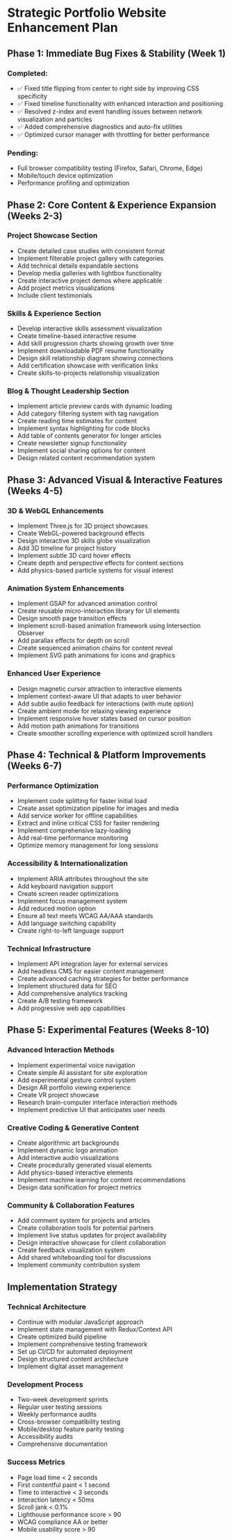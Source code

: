 # Strategic Portfolio Website Enhancement Plan

## Phase 1: Immediate Bug Fixes & Stability (Week 1)

### Completed:
- ✅ Fixed title flipping from center to right side by improving CSS specificity
- ✅ Fixed timeline functionality with enhanced interaction and positioning
- ✅ Resolved z-index and event handling issues between network visualization and particles
- ✅ Added comprehensive diagnostics and auto-fix utilities
- ✅ Optimized cursor manager with throttling for better performance

### Pending:
- Full browser compatibility testing (Firefox, Safari, Chrome, Edge)
- Mobile/touch device optimization
- Performance profiling and optimization

## Phase 2: Core Content & Experience Expansion (Weeks 2-3)

### Project Showcase Section
- Create detailed case studies with consistent format
- Implement filterable project gallery with categories
- Add technical details expandable sections
- Develop media galleries with lightbox functionality
- Create interactive project demos where applicable
- Add project metrics visualizations
- Include client testimonials

### Skills & Experience Section
- Develop interactive skills assessment visualization
- Create timeline-based interactive resume
- Add skill progression charts showing growth over time
- Implement downloadable PDF resume functionality
- Design skill relationship diagram showing connections
- Add certification showcase with verification links
- Create skills-to-projects relationship visualization

### Blog & Thought Leadership Section
- Implement article preview cards with dynamic loading
- Add category filtering system with tag navigation
- Create reading time estimates for content
- Implement syntax highlighting for code blocks
- Add table of contents generator for longer articles
- Create newsletter signup functionality
- Implement social sharing options for content
- Design related content recommendation system

## Phase 3: Advanced Visual & Interactive Features (Weeks 4-5)

### 3D & WebGL Enhancements
- Implement Three.js for 3D project showcases
- Create WebGL-powered background effects
- Design interactive 3D skills globe visualization
- Add 3D timeline for project history
- Implement subtle 3D card hover effects
- Create depth and perspective effects for content sections
- Add physics-based particle systems for visual interest

### Animation System Enhancements
- Implement GSAP for advanced animation control
- Create reusable micro-interaction library for UI elements
- Design smooth page transition effects
- Implement scroll-based animation framework using Intersection Observer
- Add parallax effects for depth on scroll
- Create sequenced animation chains for content reveal
- Implement SVG path animations for icons and graphics

### Enhanced User Experience
- Design magnetic cursor attraction to interactive elements
- Implement context-aware UI that adapts to user behavior
- Add subtle audio feedback for interactions (with mute option)
- Create ambient mode for relaxing viewing experience
- Implement responsive hover states based on cursor position
- Add motion path animations for transitions
- Create smoother scrolling experience with optimized scroll handlers

## Phase 4: Technical & Platform Improvements (Weeks 6-7)

### Performance Optimization
- Implement code splitting for faster initial load
- Create asset optimization pipeline for images and media
- Add service worker for offline capabilities
- Extract and inline critical CSS for faster rendering
- Implement comprehensive lazy-loading
- Add real-time performance monitoring
- Optimize memory management for long sessions

### Accessibility & Internationalization
- Implement ARIA attributes throughout the site
- Add keyboard navigation support
- Create screen reader optimizations
- Implement focus management system
- Add reduced motion option
- Ensure all text meets WCAG AA/AAA standards
- Add language switching capability
- Create right-to-left language support

### Technical Infrastructure
- Implement API integration layer for external services
- Add headless CMS for easier content management
- Create advanced caching strategies for better performance
- Implement structured data for SEO
- Add comprehensive analytics tracking
- Create A/B testing framework
- Add progressive web app capabilities

## Phase 5: Experimental Features (Weeks 8-10)

### Advanced Interaction Methods
- Implement experimental voice navigation
- Create simple AI assistant for site exploration
- Add experimental gesture control system
- Design AR portfolio viewing experience
- Create VR project showcase
- Research brain-computer interface interaction methods
- Implement predictive UI that anticipates user needs

### Creative Coding & Generative Content
- Create algorithmic art backgrounds
- Implement dynamic logo animation
- Add interactive audio visualizations
- Create procedurally generated visual elements
- Add physics-based interactive elements
- Implement machine learning for content recommendations
- Design data sonification for project metrics

### Community & Collaboration Features
- Add comment system for projects and articles
- Create collaboration tools for potential partners
- Implement live status updates for project availability
- Design interactive showcase for client collaboration
- Create feedback visualization system
- Add shared whiteboarding tool for discussions
- Implement community contribution system

## Implementation Strategy

### Technical Architecture
- Continue with modular JavaScript approach
- Implement state management with Redux/Context API
- Create optimized build pipeline
- Implement comprehensive testing framework
- Set up CI/CD for automated deployment
- Design structured content architecture
- Implement digital asset management

### Development Process
- Two-week development sprints
- Regular user testing sessions
- Weekly performance audits
- Cross-browser compatibility testing
- Mobile/desktop feature parity testing
- Accessibility audits
- Comprehensive documentation

### Success Metrics
- Page load time < 2 seconds
- First contentful paint < 1 second
- Time to interactive < 3 seconds
- Interaction latency < 50ms
- Scroll jank < 0.1%
- Lighthouse performance score > 90
- WCAG compliance AA or better
- Mobile usability score > 90
